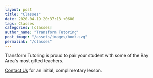 ```yaml
---
layout: post
title: "Classes"
date: 2020-04-19 20:37:13 +0600
tags: Classes
categories: [classes]
author_name: "Transform Tutoring"
post_image: "/assets/images/book.svg"
permalink: "/classes"
---
```



Transform Tutoring is proud to pair your student with some of the Bay Area's most gifted teachers. 

[Contact Us](/pages/contact) for an initial, complimentary lesson. 

